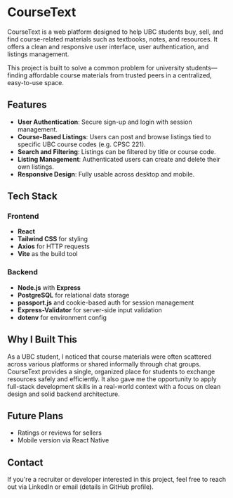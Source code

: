 # CourseText

CourseText is a web platform designed to help UBC students buy, sell, and find course-related materials such as textbooks, notes, and resources. It offers a clean and responsive user interface, user authentication, and listings management.

This project is built to solve a common problem for university students—finding affordable course materials from trusted peers in a centralized, easy-to-use space.

## Features

- **User Authentication**: Secure sign-up and login with session management.
- **Course-Based Listings**: Users can post and browse listings tied to specific UBC course codes (e.g. CPSC 221).
- **Search and Filtering**: Listings can be filtered by title or course code.
- **Listing Management**: Authenticated users can create and delete their own listings.
- **Responsive Design**: Fully usable across desktop and mobile.

## Tech Stack

### Frontend
- **React** 
- **Tailwind CSS** for styling
- **Axios** for HTTP requests
- **Vite** as the build tool

### Backend
- **Node.js** with **Express**
- **PostgreSQL** for relational data storage
- **passport.js** and cookie-based auth for session management
- **Express-Validator** for server-side input validation
- **dotenv** for environment config

## Why I Built This

As a UBC student, I noticed that course materials were often scattered across various platforms or shared informally through chat groups. CourseText provides a single, organized place for students to exchange resources safely and efficiently. It also gave me the opportunity to apply full-stack development skills in a real-world context with a focus on clean design and solid backend architecture.

## Future Plans

- Ratings or reviews for sellers
- Mobile version via React Native

## Contact

If you're a recruiter or developer interested in this project, feel free to reach out via LinkedIn or email (details in GitHub profile).

